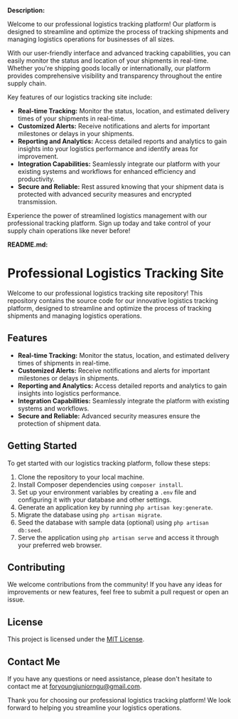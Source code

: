 **Description:**

Welcome to our professional logistics tracking platform! Our platform is designed to streamline and optimize the process of tracking shipments and managing logistics operations for businesses of all sizes.

With our user-friendly interface and advanced tracking capabilities, you can easily monitor the status and location of your shipments in real-time. Whether you're shipping goods locally or internationally, our platform provides comprehensive visibility and transparency throughout the entire supply chain.

Key features of our logistics tracking site include:

- **Real-time Tracking:** Monitor the status, location, and estimated delivery times of your shipments in real-time.
- **Customized Alerts:** Receive notifications and alerts for important milestones or delays in your shipments.
- **Reporting and Analytics:** Access detailed reports and analytics to gain insights into your logistics performance and identify areas for improvement.
- **Integration Capabilities:** Seamlessly integrate our platform with your existing systems and workflows for enhanced efficiency and productivity.
- **Secure and Reliable:** Rest assured knowing that your shipment data is protected with advanced security measures and encrypted transmission.

Experience the power of streamlined logistics management with our professional tracking platform. Sign up today and take control of your supply chain operations like never before!

**README.md:**

# Professional Logistics Tracking Site

Welcome to our professional logistics tracking site repository! This repository contains the source code for our innovative logistics tracking platform, designed to streamline and optimize the process of tracking shipments and managing logistics operations.

## Features

- **Real-time Tracking:** Monitor the status, location, and estimated delivery times of shipments in real-time.
- **Customized Alerts:** Receive notifications and alerts for important milestones or delays in shipments.
- **Reporting and Analytics:** Access detailed reports and analytics to gain insights into logistics performance.
- **Integration Capabilities:** Seamlessly integrate the platform with existing systems and workflows.
- **Secure and Reliable:** Advanced security measures ensure the protection of shipment data.

## Getting Started

To get started with our logistics tracking platform, follow these steps:

1. Clone the repository to your local machine.
2. Install Composer dependencies using `composer install`.
3. Set up your environment variables by creating a `.env` file and configuring it with your database and other settings.
4. Generate an application key by running `php artisan key:generate`.
5. Migrate the database using `php artisan migrate`.
6. Seed the database with sample data (optional) using `php artisan db:seed`.
7. Serve the application using `php artisan serve` and access it through your preferred web browser.


## Contributing

We welcome contributions from the community! If you have any ideas for improvements or new features, feel free to submit a pull request or open an issue.

## License

This project is licensed under the [MIT License](LICENSE).

## Contact Me

If you have any questions or need assistance, please don't hesitate to contact me at [foryoungjuniorngu@gmail.com](mailto:foryoungjuniorngu.com).

Thank you for choosing our professional logistics tracking platform! We look forward to helping you streamline your logistics operations.
